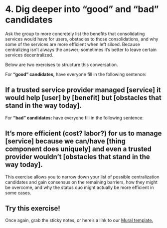 # 4. Dig deeper into “good” and “bad” candidates

Ask the group to more concretely list the benefits that consolidating services would have for users, obstacles to those consolidations, and why some of the services are more efficient when left siloed. Because centralizing isn’t always the answer; sometimes it’s better to leave certain services decentralized. 

Below are two exercises to structure this conversation. 

For **“good” candidates,** have everyone fill in the following sentence:

## If a trusted service provider managed [service] it would help [user] by [benefit] but [obstacles that stand in the way today].

For **“bad” candidates:** have everyone fill in the following sentence:

## It’s more efficient (cost? labor?) for us to manage [service] because we can/have [thing component does uniquely] and even a trusted provider wouldn’t [obstacles that stand in the way today].

This exercise allows you to narrow down your list of possible centralization candidates and gain consensus on the remaining barriers, how they might be overcome, and why the status quo might actually be more efficient in some cases. 

## Try this exercise!
Once again, grab the sticky notes, or here’s a link to our [Mural template.](https://app.mural.co/t/gsa6/m/gsa6/1541452101488/6db4e625db76a43a117fe1298536efee3e1c9750) 
